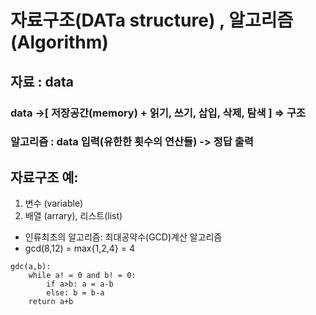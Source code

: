# 자료구조(DATa structure) , 알고리즘 (Algorithm)

## 자료 : data 
### data ->[ 저장공간(memory) + 읽기, 쓰기, 삽입, 삭제, 탐색 ] => 구조 

### 알고리즘 :  data 입력(유한한 횟수의 연산들) -> 정답 출력 

## 자료구조 예:
1) 변수 (variable)
2) 배열 (arrary), 리스트(list)

* 인류최초의 알고리즘: 최대공약수(GCD)계산 알고리즘
* gcd(8,12) = max{1,2,4} = 4
```
gdc(a,b):
    while a! = 0 and b! = 0:
        if a>b: a = a-b
        else: b = b-a
    return a+b
```